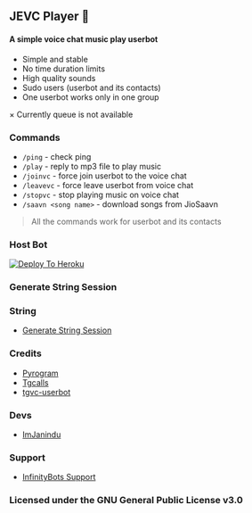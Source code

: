## JEVC Player 🎵

#### A simple voice chat music play userbot

- Simple and stable
- No time duration limits
- High quality sounds
- Sudo users (userbot and its contacts)
- One userbot works only in one group

× Currently queue is not available

### Commands

- `/ping` - check ping
- `/play` - reply to mp3 file to play music
- `/joinvc` - force join userbot to the voice chat
- `/leavevc` - force leave userbot from voice chat
- `/stopvc` - stop playing music on voice chat
- `/saavn <song name>` - download songs from JioSaavn

> All the commands work for userbot and its contacts

### Host Bot

[![Deploy To Heroku](https://www.herokucdn.com/deploy/button.svg)](https://heroku.com/deploy?template=https://github.com/ImJanindu/vcplayerbot)

### Generate String Session


### String

- [Generate String Session](https://replit.com/@SpEcHiDe/GenerateStringSession)

### Credits

- [Pyrogram](https://github.com/pyrogram/pyrogram)
- [Tgcalls](https://github.com/MarshalX/tgcalls)
- [tgvc-userbot](https://github.com/callsmusic/tgvc-userbot)

### Devs

- [ImJanindu](https://github.com/ImJanindu)

### Support

- [InfinityBots Support](https://t.me/InfinityBots_Support)

### Licensed under the GNU General Public License v3.0
